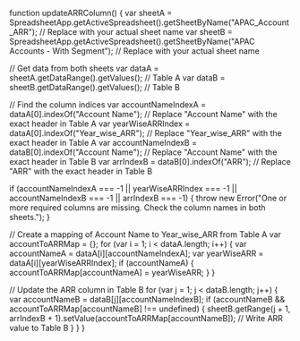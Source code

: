 function updateARRColumn() {
  var sheetA = SpreadsheetApp.getActiveSpreadsheet().getSheetByName("APAC_Account_ARR"); // Replace with your actual sheet name
  var sheetB = SpreadsheetApp.getActiveSpreadsheet().getSheetByName("APAC Accounts - With Segment"); // Replace with your actual sheet name

  // Get data from both sheets
  var dataA = sheetA.getDataRange().getValues(); // Table A
  var dataB = sheetB.getDataRange().getValues(); // Table B

  // Find the column indices
  var accountNameIndexA = dataA[0].indexOf("Account Name"); // Replace "Account Name" with the exact header in Table A
  var yearWiseARRIndex = dataA[0].indexOf("Year_wise_ARR"); // Replace "Year_wise_ARR" with the exact header in Table A
  var accountNameIndexB = dataB[0].indexOf("Account Name"); // Replace "Account Name" with the exact header in Table B
  var arrIndexB = dataB[0].indexOf("ARR"); // Replace "ARR" with the exact header in Table B

  if (accountNameIndexA === -1 || yearWiseARRIndex === -1 || accountNameIndexB === -1 || arrIndexB === -1) {
    throw new Error("One or more required columns are missing. Check the column names in both sheets.");
  }

  // Create a mapping of Account Name to Year_wise_ARR from Table A
  var accountToARRMap = {};
  for (var i = 1; i < dataA.length; i++) {
    var accountNameA = dataA[i][accountNameIndexA];
    var yearWiseARR = dataA[i][yearWiseARRIndex];
    if (accountNameA) {
      accountToARRMap[accountNameA] = yearWiseARR;
    }
  }

  // Update the ARR column in Table B
  for (var j = 1; j < dataB.length; j++) {
    var accountNameB = dataB[j][accountNameIndexB];
    if (accountNameB && accountToARRMap[accountNameB] !== undefined) {
      sheetB.getRange(j + 1, arrIndexB + 1).setValue(accountToARRMap[accountNameB]); // Write ARR value to Table B
    }
  }
}
